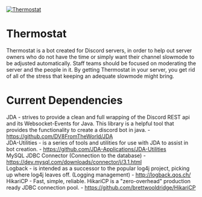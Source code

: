 <a href="https://top.gg/bot/700341788136833065" >
  <img src="https://top.gg/api/widget/700341788136833065.svg" alt="Thermostat"/>
</a>

# Thermostat
Thermostat is a bot created for Discord servers, in order to help out server owners who do not have the time or simply want their channel slowmode to be adjusted automatically. Staff teams should be focused on moderating the server and the people in it. By getting Thermostat in your server, you get rid of all of the stress that keeping an adequate slowmode might bring.
# Current Dependencies
JDA - strives to provide a clean and full wrapping of the Discord REST api and its Websocket-Events for Java. This library is a helpful tool that provides the functionality to create a discord bot in java. - https://github.com/DV8FromTheWorld/JDA  
JDA-Utilities - is a series of tools and utilities for use with JDA to assist in bot creation. - https://github.com/JDA-Applications/JDA-Utilities  
MySQL JDBC Connector (Connection to the database) - https://dev.mysql.com/downloads/connector/j/3.1.html  
Logback - is intended as a successor to the popular log4j project, picking up where log4j leaves off. (Logging management) - http://logback.qos.ch/
HikariCP - Fast, simple, reliable. HikariCP is a "zero-overhead" production ready JDBC connection pool. - https://github.com/brettwooldridge/HikariCP
